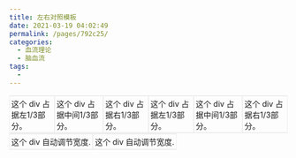 ```yaml
---
title: 左右对照模板
date: 2021-03-19 04:02:49
permalink: /pages/792c25/
categories:
  - 血流理论
  - 脑血流
tags:
  - 
---
```


<style> 
div.container
{
width:with_device;
display: inline-block;
vertical-align:top;
}
div.box
{
box-sizing:border-box;
-moz-box-sizing:border-box; /* Firefox */
-webkit-box-sizing:border-box; /* Safari */
width:33%;
float:left;
border: 1px solid #eee;
padding:0.2em 0.2em 0.2em 0.2em;
}
</style>
<div class="container">
<div class="box">这个 div 占据左1/3部分。</div>
<div class="box">这个 div 占据中间1/3部分。</div>
<div class="box">这个 div 占据右1/3部分。</div>
<div class="box">这个 div 占据左1/3部分。</div>
<div class="box">这个 div 占据中间1/3部分。</div>
<div class="box">这个 div 占据右1/3部分。</div>
</div>








<style> 
div.container
{
width:with_device;
display: inline-flex;
vertical-align: middle;
border-top: 1px solid #eee;
border-bottom: 1px solid #eee;
}
div.box
{
box-sizing:border-box;
-moz-box-sizing:border-box; /* Firefox */
-webkit-box-sizing:border-box; /* Safari */
width: auto;
float: left;
padding:0.2em 0.2em 0.2em 0.2em;
}
</style>
<div class="container">
<div class="box">这个 div 自动调节宽度.</div>
<div class="box">这个 div 自动调节宽度.</div>
</div>